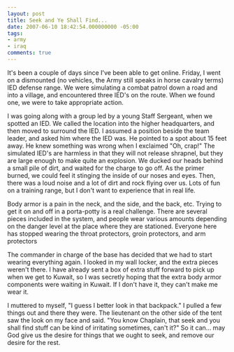 ```yaml
---
layout: post
title: Seek and Ye Shall Find...
date: 2007-06-10 18:42:54.000000000 -05:00
tags:
- army
- iraq 
comments: true
---
```

<p>It's been a couple of days since I've been able to get online. Friday, I went on a dismounted (no vehicles, the Army still speaks in horse cavalry terms) IED defense range. We were simulating a combat patrol down a road and into a village, and encountered three IED's on the route. When we found one, we were to take appropriate action.</p>
<p>I was going along with a group led by a young Staff Sergeant, when we spotted an IED. We called the location into the higher headquarters, and then moved to surround the IED. I assumed a position beside the team leader, and asked him where the IED was. He pointed to a spot about 15 feet away. He knew something was wrong when I exclaimed "Oh, crap!" The simulated IED's are harmless in that they will not release shrapnel, but they are large enough to make quite an explosion. We ducked our heads behind a small pile of dirt, and waited for the charge to go off. As the primer burned, we could feel it stinging the inside of our noses and eyes. Then, there was a loud noise and a lot of dirt and rock flying over us. Lots of fun on a training range, but I don't want to experience that in real life.</p>
<p>Body armor is a pain in the neck, and the side, and the back, etc. Trying to get it on and off in a porta-potty is a real challenge. There are several pieces included in the system, and people wear various amounts depending on the danger level at the place where they are stationed. Everyone here has stopped wearing the throat protectors, groin protectors, and arm protectors</p>
<p>The commander in charge of the base has decided that we had to start wearing everything again. I looked in my wall locker, and the extra pieces weren't there. I have already sent a box of extra stuff forward to pick up when we get to Kuwait, so I was secretly hoping that the extra body armor components were waiting in Kuwait. If I don't have it, they can't make me wear it.</p>
<p>I muttered to myself, "I guess I better look in that backpack." I pulled a few things out and there they were. The lieutenant on the other side of the tent saw the look on my face and said. "You know Chaplain, that seek and you shall find stuff can be kind of irritating sometimes, can't it?" So it can... may God give us the desire for things that we ought to seek, and remove our desire for the rest.</p>
